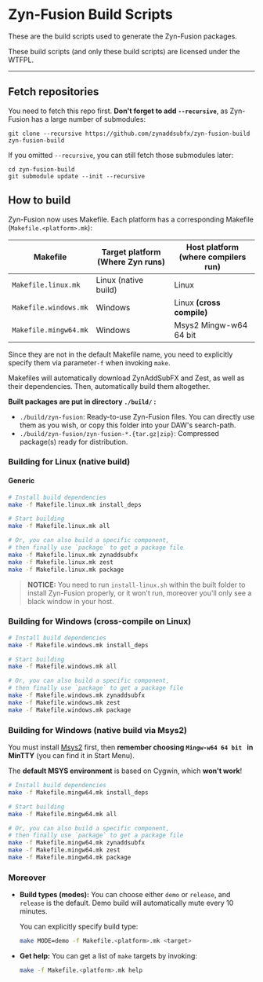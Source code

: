# Zyn-Fusion Build Scripts

These are the build scripts used to generate the Zyn-Fusion packages.

These build scripts (and only these build scripts) are licensed under the
WTFPL.

---

## Fetch repositories

You need to fetch this repo first. **Don't forget to add `--recursive`**, as Zyn-Fusion has a large number of submodules:

```shell
git clone --recursive https://github.com/zynaddsubfx/zyn-fusion-build zyn-fusion-build
```

If you omitted `--recursive`, you can still fetch those submodules later:

```shell
cd zyn-fusion-build
git submodule update --init --recursive
```

## How to build

Zyn-Fusion now uses Makefile. Each platform has a corresponding Makefile (`Makefile.<platform>.mk`):

| Makefile              | Target platform (Where Zyn runs) | Host platform (where compilers run) |
| --------------------- | -------------------------------- | ----------------------------------- |
| `Makefile.linux.mk`   | Linux (native build)             | Linux                               |
| `Makefile.windows.mk` | Windows                          | Linux **(cross compile)**           |
| `Makefile.mingw64.mk` | Windows                          | Msys2 Mingw-w64 64 bit              |

Since they are not in the default Makefile name, you need to explicitly specify them via parameter`-f` when invoking `make`.

Makefiles will automatically download ZynAddSubFX and Zest, as well as their dependencies. Then, automatically build them altogether.

**Built packages are put in directory `./build/` :**

- `./build/zyn-fusion`: Ready-to-use Zyn-Fusion files. You can directly use them as you wish, or copy this folder into your DAW's search-path.
- `./build/zyn-fusion/zyn-fusion-*.{tar.gz|zip}`:  Compressed package(s) ready for distribution.

### Building for Linux (native build)

#### Generic

```bash
# Install build dependencies
make -f Makefile.linux.mk install_deps

# Start building
make -f Makefile.linux.mk all

# Or, you can also build a specific component,
# then finally use `package` to get a package file
make -f Makefile.linux.mk zynaddsubfx
make -f Makefile.linux.mk zest
make -f Makefile.linux.mk package
```

> **NOTICE:** You need to run `install-linux.sh` within the built folder to install Zyn-Fusion properly, or it won't run, moreover you'll only see a black window in your host.

### Building for Windows (cross-compile on Linux)

```bash
# Install build dependencies
make -f Makefile.windows.mk install_deps

# Start building
make -f Makefile.windows.mk all

# Or, you can also build a specific component,
# then finally use `package` to get a package file
make -f Makefile.windows.mk zynaddsubfx
make -f Makefile.windows.mk zest
make -f Makefile.windows.mk package
```

### Building for Windows (native build via Msys2)

You must install [Msys2](https://www.msys2.org/) first, then **remember choosing `Mingw-w64 64 bit ` in MinTTY** (you can find it in Start Menu). 

The **default MSYS environment** is based on Cygwin, which **won't work**!

```bash
# Install build dependencies
make -f Makefile.mingw64.mk install_deps

# Start building
make -f Makefile.mingw64.mk all

# Or, you can also build a specific component,
# then finally use `package` to get a package file
make -f Makefile.mingw64.mk zynaddsubfx
make -f Makefile.mingw64.mk zest
make -f Makefile.mingw64.mk package
```

### Moreover

- **Build types (modes):** You can choose either `demo` or `release`, and `release` is the default. Demo build will automatically mute every 10 minutes.

  You can explicitly specify build type:
  
  ```bash
  make MODE=demo -f Makefile.<platform>.mk <target>
  ```
  
- **Get help:** You can get a list of `make` targets by invoking:

  ```bash
  make -f Makefile.<platform>.mk help
  ```
